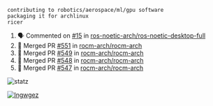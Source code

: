 ```
contributing to robotics/aerospace/ml/gpu software
packaging it for archlinux
ricer
```

<!--START_SECTION:activity-->
1. 🗣 Commented on [#15](https://github.com/ros-noetic-arch/ros-noetic-desktop-full/issues/15) in [ros-noetic-arch/ros-noetic-desktop-full](https://github.com/ros-noetic-arch/ros-noetic-desktop-full)
2. 🎉 Merged PR [#551](https://github.com/rocm-arch/rocm-arch/pull/551) in [rocm-arch/rocm-arch](https://github.com/rocm-arch/rocm-arch)
3. 🎉 Merged PR [#549](https://github.com/rocm-arch/rocm-arch/pull/549) in [rocm-arch/rocm-arch](https://github.com/rocm-arch/rocm-arch)
4. 🎉 Merged PR [#548](https://github.com/rocm-arch/rocm-arch/pull/548) in [rocm-arch/rocm-arch](https://github.com/rocm-arch/rocm-arch)
5. 🎉 Merged PR [#547](https://github.com/rocm-arch/rocm-arch/pull/547) in [rocm-arch/rocm-arch](https://github.com/rocm-arch/rocm-arch)
<!--END_SECTION:activity-->


![statz](https://github-readme-stats.vercel.app/api?username=acxz&include_all_commits=true&show_icons=true)

[![lngwgez](https://github-readme-stats.vercel.app/api/top-langs/?username=acxz&layout=compact)](https://github.com/acxz/github-readme-stats)


<!--
**acxz/acxz** is a ✨ _special_ ✨ repository because its `README.md` (this file) appears on your GitHub profile.

Here are some ideas to get you started:

- 🔭 I’m currently working on ...
- 🌱 I’m currently learning ...
- 👯 I’m looking to collaborate on ...
- 🤔 I’m looking for help with ...
- 💬 Ask me about ...
- 📫 How to reach me: ...
- 😄 Pronouns: ...
- ⚡ Fun fact: ...
-->
